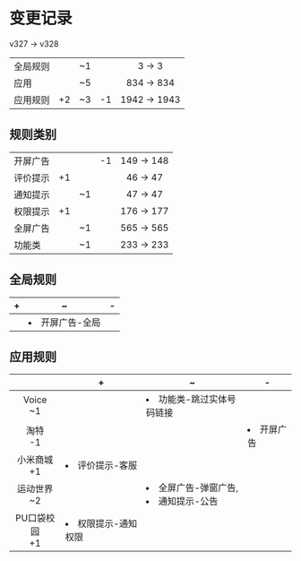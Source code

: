 # 变更记录

v327 -> v328

||||||
|-|:-:|:-:|:-:|:-:|
|全局规则||~1||3 -> 3|
|应用||~5||834 -> 834|
|应用规则|+2|~3|-1|1942 -> 1943|

## 规则类别

||||||
|-|:-:|:-:|:-:|:-:|
|开屏广告|||-1|149 -> 148|
|评价提示|+1|||46 -> 47|
|通知提示||~1||47 -> 47|
|权限提示|+1|||176 -> 177|
|全屏广告||~1||565 -> 565|
|功能类||~1||233 -> 233|

## 全局规则

|+|~|-|
|-|-|-|
||<li>开屏广告-全局||

## 应用规则

||+|~|-|
|:-:|-|-|-|
|Voice<br>~1||<li>功能类-跳过实体号码链接||
|淘特<br>-1|||<li>开屏广告|
|小米商城<br>+1|<li>评价提示-客服|||
|运动世界<br>~2||<li>全屏广告-弹窗广告,<li>通知提示-公告||
|PU口袋校园<br>+1|<li>权限提示-通知权限|||
